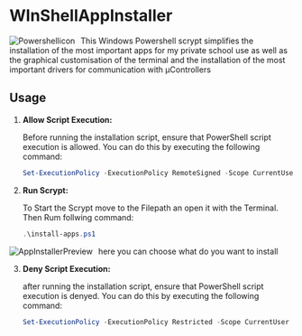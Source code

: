# WInShellAppInstaller
<img src="https://upload.wikimedia.org/wikipedia/commons/2/2f/PowerShell_5.0_icon.png"
     alt="Powershellicon"
     style="float: left; margin-right: 10px;" />
     
This Windows Powershell scrypt simplifies the installation of the most important apps for my private school use as well as the graphical customisation of the terminal and the installation of the most important drivers for communication with µControllers  

## Usage

1. **Allow Script Execution:**
   
   Before running the installation script, ensure that PowerShell script execution is allowed. You can do this by executing the following command:

   ```powershell
   Set-ExecutionPolicy -ExecutionPolicy RemoteSigned -Scope CurrentUser

2. **Run Scrypt:**
   
   To Start the Scrypt move to the Filepath an open it with the Terminal.
   Then Rum follwing command:
    ```powershell
    .\install-apps.ps1
<img src="https://raw.githubusercontent.com/Maxgroene/WInShellAppInstaller/main/Images/installerpreview.png"
     alt="AppInstallerPreview"
     style="float: left; margin-right: 10px;" />
     here you can choose what do you want to install

3. **Deny Script Execution:**
   
   after running the installation script, ensure that PowerShell script execution is denyed. You can do this by executing the following command:

   ```powershell
   Set-ExecutionPolicy -ExecutionPolicy Restricted -Scope CurrentUser